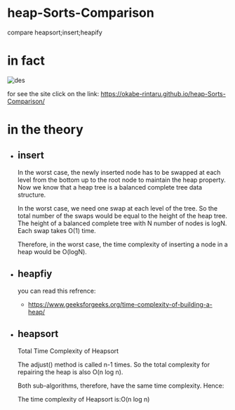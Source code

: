 # heap-Sorts-Comparison
compare heapsort;insert;heapify

# in fact 
![des](https://user-images.githubusercontent.com/66170668/120933122-e4ad5880-c70d-11eb-9b23-108dbfdab445.png)

  for see the site click on the link:
  https://okabe-rintaru.github.io/heap-Sorts-Comparison/


# in the theory
- ## insert 
  In the worst case, the newly inserted node has to be swapped at each level from the bottom up to the root node to maintain the heap property. Now we know that a heap tree is a balanced complete tree data structure.

  In the worst case, we need one swap at each level of the tree. So the total number of the swaps would be equal to the height of the heap tree. The height of a balanced complete tree with N number of nodes is logN. Each swap takes O(1) time.

  Therefore, in the worst case, the time complexity of inserting a node in a heap would be O(logN).
- ## heapfiy
  you can read this refrence:
  - https://www.geeksforgeeks.org/time-complexity-of-building-a-heap/
- ## heapsort
  Total Time Complexity of Heapsort

  The adjust() method is called n-1 times. So the total complexity for repairing the heap is also O(n log n).

  Both sub-algorithms, therefore, have the same time complexity. Hence:

  The time complexity of Heapsort is:O(n log n)
  
